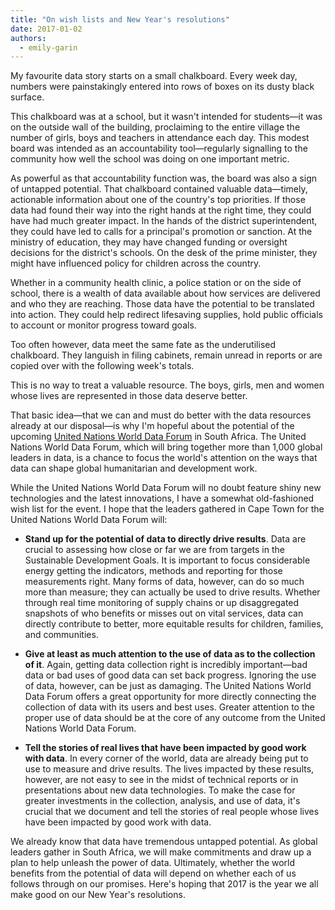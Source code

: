 ```yaml
---
title: "On wish lists and New Year's resolutions"
date: 2017-01-02
authors:
  - emily-garin
---
```


My favourite data story starts on a small chalkboard. Every week day, numbers
were painstakingly entered into rows of boxes on its dusty black surface.

This chalkboard was at a school, but it wasn't intended for students&mdash;it
was on the outside wall of the building, proclaiming to the entire village the
number of girls, boys and teachers in attendance each day. This modest board was
intended as an accountability tool&mdash;regularly signalling to the community
how well the school was doing on one important metric.

As powerful as that accountability function was, the board was also a sign of
untapped potential. That chalkboard contained valuable data&mdash;timely,
actionable information about one of the country's top priorities. If those data
had found their way into the right hands at the right time, they could have had
much greater impact. In the hands of the district superintendent, they could
have led to calls for a principal's promotion or sanction. At the ministry of
education, they may have changed funding or oversight decisions for the
district's schools. On the desk of the prime minister, they might have
influenced policy for children across the country.

Whether in a community health clinic, a police station or on the side of school,
there is a wealth of data available about how services are delivered and who
they are reaching. Those data have the potential to be translated into action.
They could help redirect lifesaving supplies, hold public officials to account
or monitor progress toward goals.

Too often however, data meet the same fate as the underutilised chalkboard. They
languish in filing cabinets, remain unread in reports or are copied over with
the following week's totals.

This is no way to treat a valuable resource. The boys, girls, men and women
whose lives are represented in those data deserve better.

That basic idea&mdash;that we can and must do better with the data resources
already at our disposal&mdash;is why I'm hopeful about the potential of the
upcoming [United Nations World Data Forum](//undataforum.org/WorldDataForum/) in
South Africa. The United Nations World Data Forum, which will bring together
more than 1,000 global leaders in data, is a chance to focus the world's
attention on the ways that data can shape global humanitarian and development
work.

While the United Nations World Data Forum will no doubt feature shiny new
technologies and the latest innovations, I have a somewhat old-fashioned wish
list for the event. I hope that the leaders gathered in Cape Town for the United
Nations World Data Forum will:

- **Stand up for the potential of data to directly drive results**. Data are
  crucial to assessing how close or far we are from targets in the Sustainable
  Development Goals. It is important to focus considerable energy getting the
  indicators, methods and reporting for those measurements right. Many forms of
  data, however, can do so much more than measure; they can actually be used to
  drive results. Whether through real time monitoring of supply chains or up
  disaggregated snapshots of who benefits or misses out on vital services, data
  can directly contribute to better, more equitable results for children,
  families, and communities.

- **Give at least as much attention to the use of data as to the collection of
  it**. Again, getting data collection right is incredibly important&mdash;bad
  data or bad uses of good data can set back progress. Ignoring the use of data,
  however, can be just as damaging. The United Nations World Data Forum offers a
  great opportunity for more directly connecting the collection of data with its
  users and best uses. Greater attention to the proper use of data should be at
  the core of any outcome from the United Nations World Data Forum.

- **Tell the stories of real lives that have been impacted by good work with
  data**. In every corner of the world, data are already being put to use to
  measure and drive results. The lives impacted by these results, however, are
  not easy to see in the midst of technical reports or in presentations about
  new data technologies. To make the case for greater investments in the
  collection, analysis, and use of data, it's crucial that we document and tell
  the stories of real people whose lives have been impacted by good work with
  data.

We already know that data have tremendous untapped potential. As global leaders
gather in South Africa, we will make commitments and draw up a plan to help
unleash the power of data. Ultimately, whether the world benefits from the
potential of data will depend on whether each of us follows through on our
promises. Here's hoping that 2017 is the year we all make good on our New Year's
resolutions.

